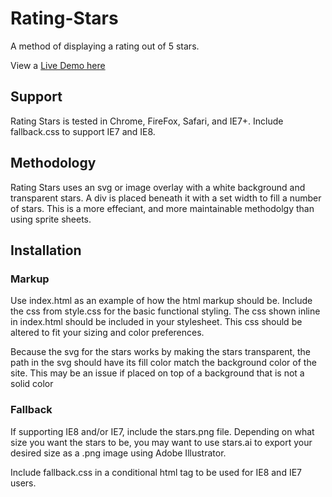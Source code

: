 # Rating-Stars
A method of displaying a rating out of 5 stars. 

View a <a href="http://wattydev.com/projects/rating-stars/">Live Demo here</a>

## Support
Rating Stars is tested in Chrome, FireFox, Safari, and IE7+. Include fallback.css to support IE7 and IE8.

## Methodology
Rating Stars uses an svg or image overlay with a white background and transparent stars. A div is placed beneath it with a set width to fill a number of stars. This is a more effeciant, and more maintainable methodolgy than using sprite sheets.

## Installation

### Markup
Use index.html as an example of how the html markup should be. Include the css from style.css for the basic functional styling. The css shown inline in index.html should be included in your stylesheet. This css should be altered to fit your sizing and color preferences.

Because the svg for the stars works by making the stars transparent, the path in the svg should have its fill color match the background color of the site. This may be an issue if placed on top of a background that is not a solid color

### Fallback
If supporting IE8 and/or IE7, include the stars.png file. Depending on what size you want the stars to be, you may want to use stars.ai to export your desired size as a .png image using Adobe Illustrator.

Include fallback.css in a conditional html tag to be used for IE8 and IE7 users.